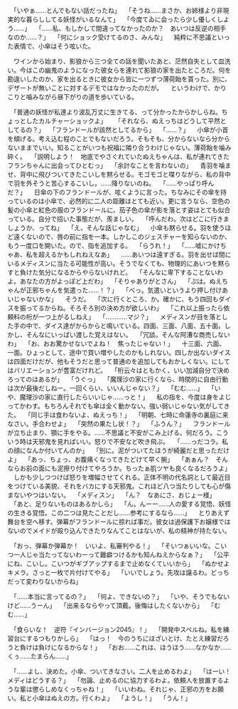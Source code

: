 　「いやぁ……とんでもない話だったね」
　「そうね……まさか、お姉様より非現実的な暮らししてる妖怪がいるなんて」
　「今度てゐに会ったら少し優しくしよう……」
　「……私、もしかして間違ってなかったのか？　あいつは反逆の相手なのか……？」
　「何にショック受けてるのさ、みんな」
　純粋に不思議といった表情で、小傘はそう呟いた。


　ワインから始まり、影狼から三つ全ての話を聞いたあと、茫然自失として皿洗い。今はこの幽鬼のようになった彼女らを連れて影狼の家を出たところだ。何を勘違いしたのか、家を出るときに彼女から皆に一つずつ薄荷飴を貰った。別に、デザートが無いことに対するデモではなかったのだが。
　というわけで、かりこりと噛みながら昼下がりの道を歩いている。


　「普通の妖怪が私達より波乱万丈に生きてる、って分かったからかしらね。ちょっとしたカルチャーショックよ」　
　「それなら、ぬえっちはどうして平然としてるの？」
　「フランドールが該然としてるから」
　「……？」
　小傘が小首を傾げる。考え込む程のことでもないだろう。そもそも、分からないなら分からないままでいい。知ることがいつも祝福に隣り合うわけじゃない。薄荷飴を噛み砕く。
　「説明しよう！　地底でやさぐれていたぬえちゃんは、私が連れてきたフランちゃんに出会ってひとむっ」
　「余計なことを言わないの」
　青羽を噛ませ、背中に飛びついてきたこいしを黙らせる。モゴモゴと喋りながら、私の背中で羽を外そうと苦心するこいし。……降りないのね。
　「……やっぱり呼んだ？」
　日傘の下のフランドールが、呟くように言った。ちなみにその傘を持っているのは小傘で、必然的に二人の距離はとても近い。更に言うなら、空色の髪の小傘と紅色の服のフランドールに、茄子色の傘が影を落とす姿はとても似合っている。自分で招いた事態だが、羨ましい。
　「呼んだわ。次はどこに行きましょうか、ってね」
　「え、そんな話じゃなむ」
　小傘も黙らせる。羽を使うほど遠くないので、唇の前に指を一本。しかしこのジェスチャーを知らないのか、もう一度口を開いた。ので、指を追加する。
　「らうれ！」
　「……嘘にかけちゃあ、私を超えるかもしれねえなあ」
　……あいつは遠すぎる。羽を出せば間にいるメディスンに当たる可能性が高い。そうでなくても、物理的にあいつを黙らすと負けた気分になるからやらないけれど。
　「そんなに卑下することないわよ。あなたの方がよっぽど上だわ」
　「そりゃありがとさん」
　「ぷは。ぬえちゃんが正邪ちゃんを気遣った……！？」
　「べっ。気遣いというより押し付けあいじゃないかな」
　そうだ。
　「次に行くところ、か。確かに、もう四回もダイスを振ってるからね。そろそろ別の決め方が欲しいわ」
　「これ以上振ったら依頼料の桁が一つ上がるしねえ」
　「…………マジ？」
　メディスンが目を落とした手の中で、ダイス達がからからと鳴いている。四面、三面、八面、五十面。しかし、そんなにいっぱい渡した覚えはない。
　「冗談。そんな阿漕な商売しないわ」
　「お、おお驚かせないでよね！　焦ったじゃない！」
　十三面、六面、一面。ひょっとして、途中で買い増やしたのかもしれない。四しか出ないダイスは四面だけだが、他もそうだと思って普通のを追加してもおかしくない。にしてはバリエーションが豊富だけれど。
　「桁云々はともかく、いい加減自分で決めろってのはあるが」
　「うぐっ」
　「魔理沙の家に行くなら、時間的に自由行動は次が最後だしねー。一回くらい、いいんじゃない？」
　「むむ……」
　「いや、魔理沙の家に直行したらいいじゃ……っと！」
　私の指を、今度は身をよじってかわす。もちろんそれでも傘は全く動かない。強い弱いじゃない気がしてきた。
　「同じ手は食わないよ、ぬえっち！」
　「明朝、七時に命蓮寺の裏庭に来なさい。手合わせよ」
　「突然の果たし状！？」
　「ふうん？」
　フランドールが立ち止まり、顎に手をやる。……不思議と不安がこみ上げる。何だろう。こういう時は天邪鬼を見ればいい。怒りで不安など吹き飛ぶ。
　「……っだコラ。私の顔になんか付いてんのか」
　「別に。泥がついてたほうが綺麗だと思っただけよ」
　「あっ、ちょっ、お腹痛くなってきたどけて早く腕」
　「あぁん？　そんならお前の面にも泥擦り付けてやろうか。ちったぁ肌ツヤも良くなるだろうよ」
　しかも少しつつけば怒りを増幅させてくれる。正体不明の代名詞として最近目をつけている美貌、それをバカにする天邪鬼。これほど八つ当たりしても心が傷まないやつはいない。
　「メディスン」
　「ん？　なあにさ、おじょー様」
　「あと、足りないものはあるかしら」
　「ん。んーー……人の愛する覚悟、妖怪の生きる覚悟。この二つは見たことだし……参考にするなら……」
　とりあえず舞台を空へ移す。弾幕がフランドールに掠れば事だ。彼女は過保護下お嬢様ではないのでメイドが殴り込んできたりなんてことはないが、私の精神が持たない。

　「おっ、弾幕か弾幕か！　いいよ、私審判やる！」
　「そいつぁいいな。こいつ一人じゃ当たってないわーって難癖つけるかも知んねえからなぁ？」
　「公平にね、こいし。こいつがギブアップするまで止めなくていいから」
　「ぬかせよキメラ。さっと一枚で片付けてやる」
　「いいでしょう。先攻は譲るわ。どっちだって変わりないからね」

　「……本当に言ってるの？」
　「何よ、できないの？」
　「いや、そうでもないけど……うーん」
　「出来るならやって頂戴。後悔はしたくないから」
　「むむ……」

　「食らいな！　逆符『インバージョン2045』！」
　「開発中スペルね。私を練習台にするつもりかしら」
　「はっ！　今のうちにほざいとけ、たとえ練習だろうと負けは負けになるからな！」
　「おお……これは、ほうほう……なかなか……くぅ……たまらん……」

　「……よし、決めた。小傘、ついてきなさい。二人を止めるわよ」
　「はーい！　メディはどうする？」
　「勿論、止めるのに協力するわよ。依頼人を放置するような輩は懲らしめなくっちゃね！」
　「いいわね。それじゃ、正邪の方をお願い。私と小傘はぬえの方。行くわよ」
　「ようし！」
　「うん！」
